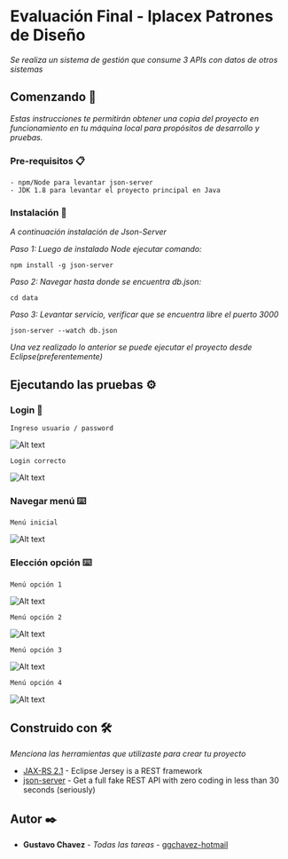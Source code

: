 # Evaluación Final - Iplacex Patrones de Diseño

_Se realiza un sistema de gestión que consume 3 APIs con datos de otros sistemas_

## Comenzando 🚀

_Estas instrucciones te permitirán obtener una copia del proyecto en funcionamiento en tu máquina local para propósitos de desarrollo y pruebas._


### Pre-requisitos 📋

```
- npm/Node para levantar json-server
- JDK 1.8 para levantar el proyecto principal en Java
```

### Instalación 🔧

_A continuación instalación de Json-Server_

_Paso 1: Luego de instalado Node ejecutar comando:_

```
npm install -g json-server
```

_Paso 2: Navegar hasta donde se encuentra db.json:_

```
cd data
```

_Paso 3: Levantar servicio, verificar que se encuentra libre el puerto 3000_

```
json-server --watch db.json
```

_Una vez realizado lo anterior se puede ejecutar el proyecto desde Eclipse(preferentemente)_

## Ejecutando las pruebas ⚙️


### Login 🔩

```
Ingreso usuario / password
```
![Alt text](./images/login.png "login")

```
Login correcto
```
![Alt text](./images/login-ok.png "login-ok")

### Navegar menú ⌨️

```
Menú inicial
```
![Alt text](./images/menu.png "menu")

### Elección opción ⌨️

```
Menú opción 1
```
![Alt text](./images/menu-opc1.png "menu1")

```
Menú opción 2
```
![Alt text](./images/menu-opc2.png "menu2")

```
Menú opción 3
```
![Alt text](./images/menu-opc3.png "menu3")

```
Menú opción 4
```
![Alt text](./images/menu-opc4.png "menu4")

## Construido con 🛠️

_Menciona las herramientas que utilizaste para crear tu proyecto_

* [JAX-RS 2.1](https://repo1.maven.org/maven2/org/glassfish/jersey/bundles/jaxrs-ri/2.35/jaxrs-ri-2.35.zip) - Eclipse Jersey is a REST framework
* [json-server](https://github.com/typicode/json-server) - Get a full fake REST API with zero coding in less than 30 seconds (seriously)

## Autor ✒️

* **Gustavo Chavez** - *Todas las tareas* - [ggchavez-hotmail](https://github.com/ggchavez-hotmail/iplacex_ingenieria_informatica/tree/main/2_patrones_de_dise%C3%B1o/examen_final)
